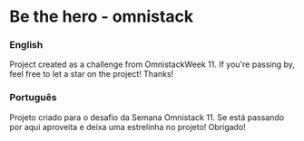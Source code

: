 # Be the hero - omnistack

### English
Project created as a challenge from OmnistackWeek 11. If you're passing by, feel free to let a star on the project! Thanks!

### Português
Projeto criado para o desafio da Semana Omnistack 11. Se está passando por aqui aproveita e deixa uma estrelinha no projeto! Obrigado!








